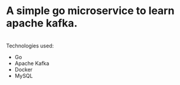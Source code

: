<h1>A simple go microservice to learn apache kafka.</h1>
</br>
Technologies used:
</br>

- Go
- Apache Kafka
- Docker
- MySQL
